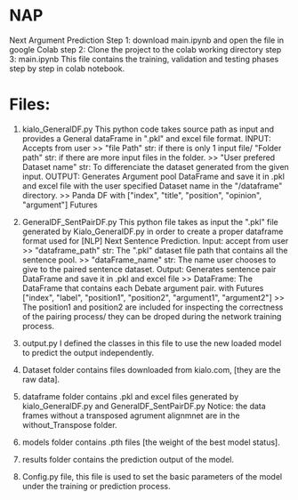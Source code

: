 # NAP
Next Argument Prediction
Step 1: download main.ipynb and open the file in google Colab
step 2: Clone the project to the colab working directory
step 3: main.ipynb
	This file contains the training, validation and testing phases step by step in colab notebook.
	
# Files:
1. kialo_GeneralDF.py
   This python code takes source path as input and provides a General dataFrame in ".pkl" and excel file format.
	INPUT: Accepts from user
      	>> "file Path" str: if there is only 1 input file/
		   "Folder path" str: if there are more input files in the folder.
      	>> "User prefered Dataset name" str: To differenciate the dataset generated from the given input.
	OUTPUT: Generates Argument pool DataFrame and save it in .pkl and excel file 
		  with the user specified Dataset name in the "/dataframe" directory.
      	>> Panda DF with ["index", "title", "position", "opinion", "argument"] Futures

2. GeneralDF_SentPairDF.py
   This python file takes as input the ".pkl" file generated by Kialo_GeneralDF.py in order to 
   create a proper dataframe format used for [NLP] Next Sentence Prediction.
	Input: accept from user
		>> "dataframe_path" str: The ".pkl" dataset file path that contains all the sentence pool.
		>> "dataFrame_name" str: The name user chooses to give to the paired sentence dataset.
	Output: Generates sentence pair DataFrame and save it in .pkl and excel file 
		>> DataFrame: The DataFrame that contains each Debate argument pair.
		   with Futures ["index", "label", "position1", "position2", "argument1", "argument2"]
		>> The position1 and position2 are included for inspecting the correctness of the pairing process/
		   they can be droped during the network training process.
3. output.py  I defined the classes in this file to use the new loaded model to predict the output independently.
4. Dataset folder contains files downloaded from kialo.com, [they are the raw data].
5. dataframe folder contains .pkl and excel files generated by kialo_GeneralDF.py and GeneralDF_SentPairDF.py
    Notice: the data frames without a transposed agrument alignmnet are in the without_Transpose folder.
6. models folder contains .pth files [the weight of the best model status].
7. results folder contains the prediction output of the model. 
8. Config.py file, this file is used to set the basic parameters of the model under the training or prediction process.
 
	

